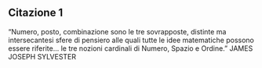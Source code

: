 ## Citazione 1

“Numero, posto, combinazione sono le tre sovrapposte, distinte ma intersecantesi sfere di pensiero alle quali tutte le idee matematiche possono essere riferite... le tre nozioni cardinali di Numero, Spazio e Ordine.”
JAMES JOSEPH SYLVESTER